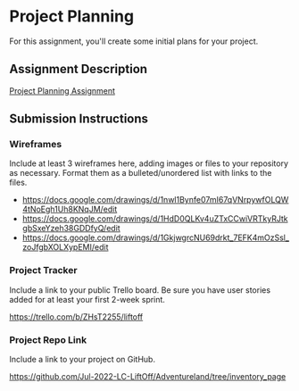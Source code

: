 # Project Planning
For this assignment, you'll create some initial plans for your project.

## Assignment Description
[Project Planning Assignment](https://education.launchcode.org/liftoff/modules/assignments/project-planning)

## Submission Instructions

### Wireframes
Include at least 3 wireframes here, adding images or files to your repository as necessary. Format them as a bulleted/unordered list with links to the files.

* https://docs.google.com/drawings/d/1nwl1Bynfe07mI67qVNrpywfOLQW4tNoEgh1Uh8KNqJM/edit
* https://docs.google.com/drawings/d/1HdD0QLKv4uZTxCCwiVRTkyRJtkgbSxeYzeh38GDDfyQ/edit
* https://docs.google.com/drawings/d/1GkjwgrcNU69drkt_7EFK4mOzSsl_zoJfgbXOLXypEMI/edit


### Project Tracker
Include a link to your public Trello board. Be sure you have user stories added for at least your first 2-week sprint.

https://trello.com/b/ZHsT2255/liftoff



### Project Repo Link
Include a link to your project on GitHub.

https://github.com/Jul-2022-LC-LiftOff/Adventureland/tree/inventory_page



